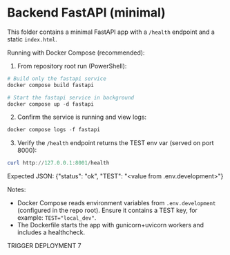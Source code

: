 # Backend FastAPI (minimal)

This folder contains a minimal FastAPI app with a `/health` endpoint and a static `index.html`.

Running with Docker Compose (recommended):

1. From repository root run (PowerShell):

```powershell
# Build only the fastapi service
docker compose build fastapi

# Start the fastapi service in background
docker compose up -d fastapi
```

2. Confirm the service is running and view logs:

```powershell
docker compose logs -f fastapi
```

3. Verify the `/health` endpoint returns the TEST env var (served on port 8000):

```powershell
curl http://127.0.0.1:8001/health
```

Expected JSON: {"status": "ok", "TEST": "<value from .env.development>"}

Notes:
- Docker Compose reads environment variables from `.env.development` (configured in the repo root). Ensure it contains a TEST key, for example: `TEST="local_dev"`.
- The Dockerfile starts the app with gunicorn+uvicorn workers and includes a healthcheck.

TRIGGER DEPLOYMENT 7
